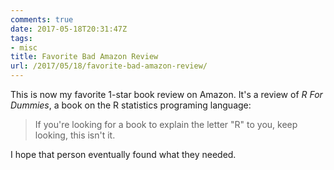 ```yaml
---
comments: true
date: 2017-05-18T20:31:47Z
tags:
- misc
title: Favorite Bad Amazon Review
url: /2017/05/18/favorite-bad-amazon-review/
---
```


This is now my favorite 1-star book review on Amazon. It's a review of *R For Dummies*, a book on the R statistics programing language: 

>If you're looking for a book to explain the letter "R" to you, keep looking, this isn't it.

I hope that person eventually found what they needed.
